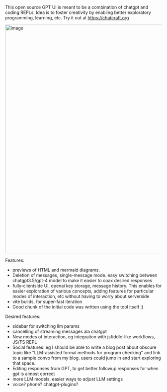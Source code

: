 This open source GPT UI is meant to be a combination of chatgpt and coding REPLs. Idea is to foster creativity by enabling better exploratory programming, learning, etc. Try it out at https://chatcraft.org

<img width="735" alt="image" src="https://user-images.githubusercontent.com/857083/234095992-ff2c7ad5-9318-4a17-98d3-d19f8d79e635.png">

Features:
* previews of HTML and mermaid diagrams.
* Deletion of messages, single-message mode. easy switching between chatgpt3.5/gpt-4 model to make it easier to coax desired responses
* fully-clientside UI, openai key storage, message history. This enables for easier exploration of various concepts, adding features for particular modes of interaction, etc without having to worry about serverside
* vite builds, for super-fast iteration
* Good chunk of the initial code was written using the tool itself ;)


Desired features:
* sidebar for switching llm params
* cancelling of streaming messages ala chatgpt
* New modes of interaction, eg integration with jsfiddle-like workflows, JS/TS REPL
* Social features: eg I should be able to write a blog post about obscure topic like "LLM-assisted formal methods for program checking" and link to a sample convo from my blog. users could jump in and start exploring that space. 
* Editing responses from GPT, to get better followup responses for when gpt is almost correct
* more LLM models, easier ways to adjust LLM settings
* voice? phone? chatgpt-plugins?

